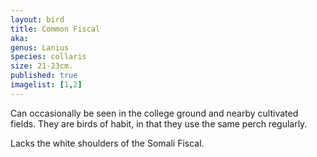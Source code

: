 ```yaml
---
layout: bird
title: Common Fiscal
aka: 
genus: Lanius
species: collaris
size: 21-23cm.
published: true
imagelist: [1,2]
---
```


Can occasionally be seen in the college ground and nearby cultivated fields. They are birds of habit, in that they use the same perch regularly.

Lacks the white shoulders of the Somali Fiscal.
